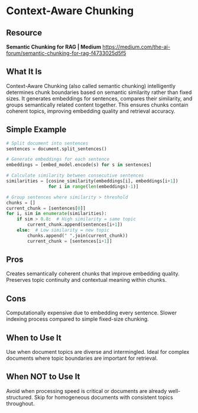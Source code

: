 # Context-Aware Chunking

## Resource
**Semantic Chunking for RAG | Medium**
https://medium.com/the-ai-forum/semantic-chunking-for-rag-f4733025d5f5

## What It Is
Context-Aware Chunking (also called semantic chunking) intelligently determines chunk boundaries based on semantic similarity rather than fixed sizes. It generates embeddings for sentences, compares their similarity, and groups semantically related content together. This ensures chunks contain coherent topics, improving embedding quality and retrieval accuracy.

## Simple Example
```python
# Split document into sentences
sentences = document.split_sentences()

# Generate embeddings for each sentence
embeddings = [embed_model.encode(s) for s in sentences]

# Calculate similarity between consecutive sentences
similarities = [cosine_similarity(embeddings[i], embeddings[i+1])
                for i in range(len(embeddings)-1)]

# Group sentences where similarity > threshold
chunks = []
current_chunk = [sentences[0]]
for i, sim in enumerate(similarities):
    if sim > 0.8:  # High similarity = same topic
        current_chunk.append(sentences[i+1])
    else:  # Low similarity = new topic
        chunks.append(" ".join(current_chunk))
        current_chunk = [sentences[i+1]]
```

## Pros
Creates semantically coherent chunks that improve embedding quality. Preserves topic continuity and contextual meaning within chunks.

## Cons
Computationally expensive due to embedding every sentence. Slower indexing process compared to simple fixed-size chunking.

## When to Use It
Use when document topics are diverse and intermingled. Ideal for complex documents where topic boundaries are important for retrieval.

## When NOT to Use It
Avoid when processing speed is critical or documents are already well-structured. Skip for homogeneous documents with consistent topics throughout.
